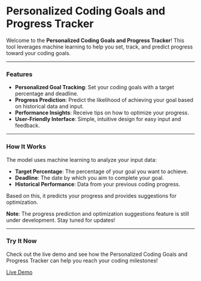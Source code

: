 # Personalized Coding Goals and Progress Tracker

Welcome to the **Personalized Coding Goals and Progress Tracker**! This tool leverages machine learning to help you set, track, and predict progress toward your coding goals.

---

### Features
- **Personalized Goal Tracking**: Set your coding goals with a target percentage and deadline.
- **Progress Prediction**: Predict the likelihood of achieving your goal based on historical data and input.
- **Performance Insights**: Receive tips on how to optimize your progress.
- **User-Friendly Interface**: Simple, intuitive design for easy input and feedback.

---

### How It Works

The model uses machine learning to analyze your input data:
- **Target Percentage**: The percentage of your goal you want to achieve.
- **Deadline**: The date by which you aim to complete your goal.
- **Historical Performance**: Data from your previous coding progress.

Based on this, it predicts your progress and provides suggestions for optimization.

**Note**: The progress prediction and optimization suggestions feature is still under development. Stay tuned for updates!

---

### Try It Now

Check out the live demo and see how the Personalized Coding Goals and Progress Tracker can help you reach your coding milestones!

[Live Demo](https://ibdiptg4cxbxbrq9fxnmhx.streamlit.app/)
